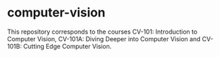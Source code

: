 # computer-vision
This repository corresponds to the courses CV-101: Introduction to Computer Vision, CV-101A: Diving Deeper into Computer Vision and CV-101B: Cutting Edge Computer Vision.
